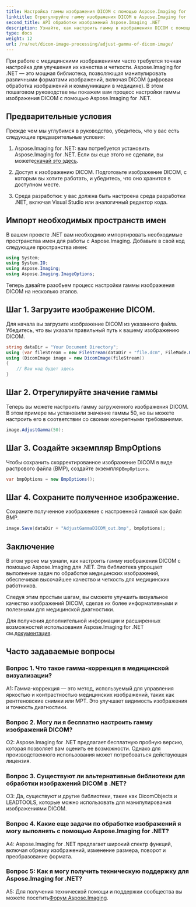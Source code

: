```yaml
---
title: Настройка гаммы изображения DICOM с помощью Aspose.Imaging for .NET
linktitle: Отрегулируйте гамму изображения DICOM в Aspose.Imaging for .NET
second_title: API обработки изображений Aspose.Imaging .NET
description: Узнайте, как настроить гамму в изображениях DICOM с помощью Aspose.Imaging for .NET. Улучшите качество медицинских изображений с помощью простых шагов.
type: docs
weight: 12
url: /ru/net/dicom-image-processing/adjust-gamma-of-dicom-image/
---
```

При работе с медицинскими изображениями часто требуется точная настройка для улучшения их качества и четкости. Aspose.Imaging for .NET — это мощная библиотека, позволяющая манипулировать различными форматами изображений, включая DICOM (цифровая обработка изображений и коммуникации в медицине). В этом пошаговом руководстве мы покажем вам процесс настройки гаммы изображения DICOM с помощью Aspose.Imaging for .NET.

## Предварительные условия

Прежде чем мы углубимся в руководство, убедитесь, что у вас есть следующие предварительные условия:

1.  Aspose.Imaging for .NET: вам потребуется установить Aspose.Imaging for .NET. Если вы еще этого не сделали, вы можете[скачай это здесь](https://releases.aspose.com/imaging/net/).

2. Доступ к изображению DICOM. Подготовьте изображение DICOM, с которым вы хотите работать, и убедитесь, что оно хранится в доступном месте.

3. Среда разработки: у вас должна быть настроена среда разработки .NET, включая Visual Studio или аналогичный редактор кода.

## Импорт необходимых пространств имен

В вашем проекте .NET вам необходимо импортировать необходимые пространства имен для работы с Aspose.Imaging. Добавьте в свой код следующие пространства имен:

```csharp
using System;
using System.IO;
using Aspose.Imaging;
using Aspose.Imaging.ImageOptions;
```

Теперь давайте разобьем процесс настройки гаммы изображения DICOM на несколько этапов.

## Шаг 1. Загрузите изображение DICOM.

Для начала вы загрузите изображение DICOM из указанного файла. Убедитесь, что вы указали правильный путь к вашему изображению DICOM.

```csharp
string dataDir = "Your Document Directory";
using (var fileStream = new FileStream(dataDir + "file.dcm", FileMode.Open, FileAccess.Read))
using (DicomImage image = new DicomImage(fileStream))
{
    // Ваш код будет здесь
}
```

## Шаг 2. Отрегулируйте значение гаммы

Теперь вы можете настроить гамму загруженного изображения DICOM. В этом примере мы установили значение гаммы 50, но вы можете настроить его в соответствии со своими конкретными требованиями.

```csharp
image.AdjustGamma(50);
```

## Шаг 3. Создайте экземпляр BmpOptions

 Чтобы сохранить скорректированное изображение DICOM в виде растрового файла (BMP), создайте экземпляр`BmpOptions`.

```csharp
var bmpOptions = new BmpOptions();
```

## Шаг 4. Сохраните полученное изображение.

Сохраните полученное изображение с настроенной гаммой как файл BMP.

```csharp
image.Save(dataDir + "AdjustGammaDICOM_out.bmp", bmpOptions);
```

## Заключение

В этом уроке мы узнали, как настроить гамму изображения DICOM с помощью Aspose.Imaging для .NET. Эта библиотека упрощает выполнение задач по обработке медицинских изображений, обеспечивая высочайшее качество и четкость для медицинских работников.

Следуя этим простым шагам, вы сможете улучшить визуальное качество изображений DICOM, сделав их более информативными и полезными для медицинской диагностики.

 Для получения дополнительной информации и расширенных возможностей использования Aspose.Imaging for .NET см.[документация](https://reference.aspose.com/imaging/net/).

## Часто задаваемые вопросы

### Вопрос 1. Что такое гамма-коррекция в медицинской визуализации?

A1: Гамма-коррекция — это метод, используемый для управления яркостью и контрастностью медицинских изображений, таких как рентгеновские снимки или МРТ. Это улучшает видимость изображения и точность диагностики.

### Вопрос 2. Могу ли я бесплатно настроить гамму изображений DICOM?

О2: Aspose.Imaging for .NET предлагает бесплатную пробную версию, которая позволяет вам оценить ее возможности. Однако для производственного использования может потребоваться действующая лицензия.

### Вопрос 3. Существуют ли альтернативные библиотеки для обработки изображений DICOM в .NET?

О3: Да, существуют и другие библиотеки, такие как DicomObjects и LEADTOOLS, которые можно использовать для манипулирования изображениями DICOM.

### Вопрос 4. Какие еще задачи по обработке изображений я могу выполнять с помощью Aspose.Imaging for .NET?

A4: Aspose.Imaging for .NET предлагает широкий спектр функций, включая обрезку изображений, изменение размера, поворот и преобразование формата.

### Вопрос 5: Как я могу получить техническую поддержку для Aspose.Imaging for .NET?

 A5: Для получения технической помощи и поддержки сообщества вы можете посетить[Форум Aspose.Imaging](https://forum.aspose.com/).